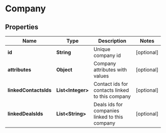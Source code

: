 
# Company

## Properties
Name | Type | Description | Notes
------------ | ------------- | ------------- | -------------
**id** | **String** | Unique company id |  [optional]
**attributes** | **Object** | Company attributes with values |  [optional]
**linkedContactsIds** | **List&lt;Integer&gt;** | Contact ids for contacts linked to this company |  [optional]
**linkedDealsIds** | **List&lt;String&gt;** | Deals ids for companies linked to this company |  [optional]



